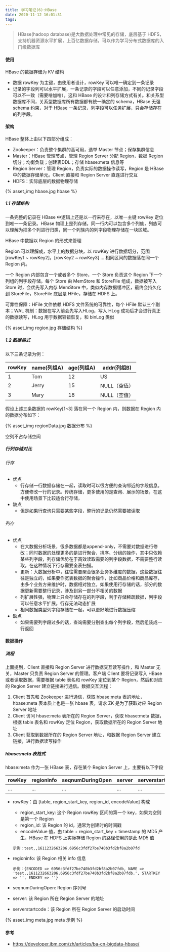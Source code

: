 ```yaml
---
title: 学习笔记(6):HBase
date: 2020-11-12 16:01:31
tags:
---
```


> HBase(hadoop database)是大数据处理中常见的存储，底层基于 HDFS，支持机器资源水平扩展，上百亿数据存储，可以作为学习分布式数据库的入门级数据库



#### 使用

HBase 的数据存储为 KV 结构

* 数据 rowKey 为主键，由使用者设计，rowKey 可以唯一确定到一条记录
* 记录的字段列可以水平扩展，一条记录的字段可以任意添加，不同的记录字段可以不一致（需要啥加啥），这和 HBase 的设计和列存储方式有关。和关系型数据库不同，关系型数据库所有数据都有统一确定的 schema，HBase 无强 schema 约束，对于 HBase 一条记录，列字段可以任务扩展，只会存储存在的列字段。



#### 架构

HBase 整体上由以下四部分组成：

* Zookeeper：负责整个集群的高可用，选举 Master 节点；保存集群信息
* Master：HBase 管理节点，管理 Region Server 分配 Region，数据 Region 切分；均衡负载；创建表DDL；存储 hbase:meta 信息等
* Region Server：管理 Region，负责实际的数据操作读写，Region 是 HBase 中的数据存储单元。Client 直接和 Region Server 直连进行交互
* HDFS：实际底层的数据物理存储

<!-- more -->

{% asset_img hbase.jpg hbase %}


##### 1.1 存储结构

一条完整的记录在 HBase 中逻辑上还是以一行来存在，以唯一主键 rowKey 定位到唯一一条记录。HBase 物理上是列存储，同一行内可以包含多个列族，列族可以理解为把多个列进行归类，同一个列族内的列字段物理存储在一块区域。

HBase 中数据以 Region 的形式来管理

Region 可以理解成，水平上的数据分块，以 rowKey 进行数据切分，范围 [rowKey1 ~ rowKey2]，[rowKey2 ~ rowKey3] ... 相同区间的数据落在同一个 Region 内。

一个 Region 内部包含一个或者多个 Store，一个 Store 负责这个 Region 下一个列组的列字段存储。每个 Store 由 MemStore 和 StoreFile 组成，数据被写入 Store 时，会优先写入内存 MemStore 中，类似内存数据缓冲区，最终会持久化到 StoreFile，StoreFile 底层是 HFile，存储在 HDFS 上。

可靠性保障：HFile 文件依赖 HDFS 文件系统的可靠性，每个 HFile 默认三个副本；WAL 机制：数据在写入前会先写入HLog，写入 HLog 成功后才会进行真正的数据读写，HLog 用于数据容错恢复，和 binLog 类似

{% asset_img region.jpg 存储结构 %}

##### 1.2 数据格式

以下三条记录为例：

|rowKey|name(列组A)|age(列组A)|addr(列组B)|
| ---- | ---- | ----| ---- |
|   1   |   Tom    |12|US|
|   2   |   Jerry   |15|NULL（空值）|
|   3   |   Mary   |18|NULL（空值）|

假设上述三条数据的 rowKey[1~3] 落在同一个 Region 内，则数据在 Region 内的数据分布如下：

{% asset_img regionData.jpg 数据分布 %}

空列不占存储空间




##### 行列存储对比
###### 行存

* 优点
  * 行存储一行数据存储在一起，读取时可以很方便的查询邻近的字段信息。方便修改一行的记录。传统存储，更多使用的是查询、展示的场景，在这中使用场景下比较适合行存储，
* 缺点
  * 但是如果行查询只需要某些字段，整行的记录仍然需要被读取

###### 列存

* 优点
  * 在大数据分析场景，很多数据都是append-only，不需要对数据进行修改；同时数据的处理更多的是进行聚合、排序、分组的操作，其中只依赖某些列字段，列存储优势在于高效读取需要的列字段数据，不需要整行读取，在这种情况下行存需要全表扫描。
  * 更新：大数据分析中，往往需要聚合很多业务多维度的数据，这些数据往往是独立的，如果要作宽表数据的聚合操作，比如商品价格和商品库存，由多个业务方来维护时，数据相对独立。如果使用行存储的话，部分的数据更新需要整行记录，涉及到另一部分不相关的数据
  * 列扩展性强，物理上只会存储存在的列字段，利于存储稀疏数据，列字段可以任意水平扩展。行存无法动态扩展
  * 相同数据类型列字段存储在一起，可以更好地进行数据压缩
* 缺点
  * 如果需要列字段过多的话，查询需要分别查出每个列字段，然后组装成一行返回



#### 数据操作

##### 流程

上面提到，Client 直接和 Region Server 进行数据交互读写操作，和 Master 无关，Master 只负责 Region Server 的管理。客户端 Client 要将记录写入 HBase 或者读取数据，需要根据 table 表名和 rowKey 定位到某个 Region，然后和对应的 Region Server 建立链接进行通信。数据交互流程：

1. Client 首先和 Zookeeper 进行通信，获取 hbase:meta 表的地址，hbase:meta 表本质上也是一张 hbase 表，请求 ZK 是为了获取对应 Region Server 地址
2. Client 访问 hbase:meta 表所在的 Region Server，获取 hbase:meta 数据，根据 table 表名和 rowKey 定位 Region，获取数据所在的 Region Server 地址
3. Client 获取到数据所在的 Region Server 地址，和数据 Region Server 建立链接，进行数据读写操作



##### hbase:meta 表格式

hbase:meta 作为一张 HBase 表，存在某个 Region Server 上，主要有以下字段

|rowKey|regioninfo|seqnumDuringOpen|server|serverstartcode|
|----|----|----|----|----|
| ...    |...|...|...|...|

* rowKey：由 [table, region_start_key, region_id, encodeValue] 构成

  * region_start_key: 这个 Region rowKey 区间的第一个 key，如果为空则是第一个 Region
  * region_id: 该 Region 的 id，通常为创建时的时间戳
  * encodeValue 值，由 table + region_start_key + timestamp 的 MD5 产生，HBase 在 HDFS 上实际存储 Region 的路径使用的是此 MD5 值

  ```
  示例：test,,1611232663206.6956c3fdf27be740b3fd2bf8a2b07fd
  ```

* regioninfo: 该 Region 相关 info 信息

  ```
  示例：{ENCODED => 6956c3fdf27be740b3fd2bf8a2b07fdb, NAME => 'test,,1611232663206.6956c3fdf27be740b3fd2bf8a2b07fdb.', STARTKEY => '', ENDKEY => ''}
  ```

* seqnumDuringOpen: Region 序列号

* server: 该 Region 所在 Region Server 的地址

* serverstartcode：该 Region 所在 Region Server 的启动时间



{% asset_img meta.jpg meta 示例 %}




#### 参考

* https://developer.ibm.com/zh/articles/ba-cn-bigdata-hbase/